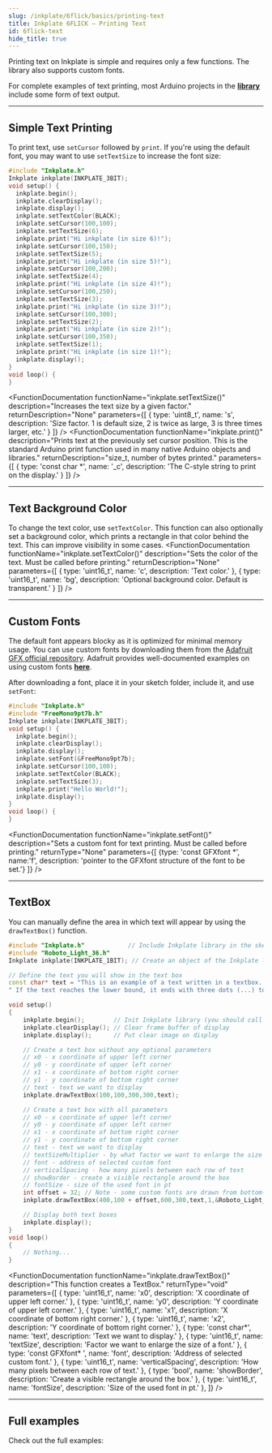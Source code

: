 ```yaml
---  
slug: /inkplate/6flick/basics/printing-text  
title: Inkplate 6FLICK – Printing Text
id: 6flick-text  
hide_title: true
---
```


<SectionTitle title="Printing Text" backgroundImage="/img/inkplate_2/hardware.png" />

Printing text on Inkplate is simple and requires only a few functions. The library also supports custom fonts.

<InfoBox>For complete examples of text printing, most Arduino projects in the [**library**](https://github.com/SolderedElectronics/Inkplate-Arduino-library/tree/dev/examples/Inkplate6FLICK) include some form of text output.</InfoBox>

---

## Simple Text Printing 

To print text, use `setCursor` followed by `print`. If you're using the default font, you may want to use `setTextSize` to increase the font size: 

```cpp
#include "Inkplate.h"
Inkplate inkplate(INKPLATE_3BIT);
void setup() {
  inkplate.begin();
  inkplate.clearDisplay();
  inkplate.display();
  inkplate.setTextColor(BLACK);
  inkplate.setCursor(100,100);
  inkplate.setTextSize(6);
  inkplate.print("Hi inkplate (in size 6)!");
  inkplate.setCursor(100,150);
  inkplate.setTextSize(5);
  inkplate.print("Hi inkplate (in size 5)!");
  inkplate.setCursor(100,200);
  inkplate.setTextSize(4);
  inkplate.print("Hi inkplate (in size 4)!");
  inkplate.setCursor(100,250);
  inkplate.setTextSize(3);
  inkplate.print("Hi inkplate (in size 3)!");
  inkplate.setCursor(100,300);
  inkplate.setTextSize(2);
  inkplate.print("Hi inkplate (in size 2)!");
  inkplate.setCursor(100,350);
  inkplate.setTextSize(1);
  inkplate.print("Hi inkplate (in size 1)!");
  inkplate.display();
}
void loop() {
}
```

<CenteredImage src="/img/inkplate_6_flick/printing_text_sizes.png" alt="Expected output on Inkplate display" caption="Expected output on Inkplate display." width="1000px" />

<FunctionDocumentation
  functionName="inkplate.setTextSize()"
  description="Increases the text size by a given factor."
  returnDescription="None"
  parameters={[ 
    { type: 'uint8_t', name: 's', description: 'Size factor. 1 is default size, 2 is twice as large, 3 is three times larger, etc.' }
  ]}
/>
<FunctionDocumentation
  functionName="inkplate.print()"
  description="Prints text at the previously set cursor position. This is the standard Arduino print function used in many native Arduino objects and libraries."
  returnDescription="size_t, number of bytes printed."
  parameters={[ 
    { type: 'const char *', name: '_c', description: 'The C-style string to print on the display.' }
  ]}
/>

---

## Text Background Color

To change the text color, use `setTextColor`. This function can also optionally set a background color, which prints a rectangle in that color behind the text. This can improve visibility in some cases.
<FunctionDocumentation
  functionName="inkplate.setTextColor()"
  description="Sets the color of the text. Must be called before printing."
  returnDescription="None"
  parameters={[ 
    { type: 'uint16_t', name: 'c', description: 'Text color.' },
    { type: 'uint16_t', name: 'bg', description: 'Optional background color. Default is transparent.' }
  ]}
/>

---

## Custom Fonts

The default font appears blocky as it is optimized for minimal memory usage. You can use custom fonts by downloading them from the [Adafruit GFX official repository](https://github.com/adafruit/Adafruit-GFX-Library/tree/master/Fonts). Adafruit provides well-documented examples on using custom fonts [**here**](https://learn.adafruit.com/adafruit-gfx-graphics-library/using-fonts). 

After downloading a font, place it in your sketch folder, include it, and use `setFont`:

```cpp
#include "Inkplate.h"
#include "FreeMono9pt7b.h"
Inkplate inkplate(INKPLATE_3BIT);
void setup() {
  inkplate.begin();
  inkplate.clearDisplay();
  inkplate.display();
  inkplate.setFont(&FreeMono9pt7b);
  inkplate.setCursor(100,100);
  inkplate.setTextColor(BLACK);
  inkplate.setTextSize(3);
  inkplate.print("Hello World!");
  inkplate.display();
}
void loop() {
}
```

<CenteredImage src="/img/inkplate_6_flick/printing_text_custom_font.png" alt="Expected output on Inkplate display" caption="Expected output on Inkplate display." width="1000px" />

<FunctionDocumentation
  functionName="inkplate.setFont()"
  description="Sets a custom font for text printing. Must be called before printing."
  returnType="None"
  parameters={[
    {type: 'const GFXfont *', name:'f', description: 'pointer to the GFXfont structure of the font to be set.'}
  ]}
/>

---

## TextBox

You can manually define the area in which text will appear by using the `drawTextBox()` function.

```cpp
#include "Inkplate.h"            // Include Inkplate library in the sketch
#include "Roboto_Light_36.h"
Inkplate inkplate(INKPLATE_1BIT); // Create an object of the Inkplate library and also set the library into 1 Bit mode (BW)

// Define the text you will show in the text box
const char* text = "This is an example of a text written in a textbox. When a word doesn't fit into the current row, it goes to the next one."\
" If the text reaches the lower bound, it ends with three dots (...) to mark that the text isn't displayed fully";

void setup()
{
    inkplate.begin();        // Init Inkplate library (you should call this function ONLY ONCE)
    inkplate.clearDisplay(); // Clear frame buffer of display
    inkplate.display();      // Put clear image on display

    // Create a text box without any optional parameters
    // x0 - x coordinate of upper left corner
    // y0 - y coordinate of upper left corner
    // x1 - x coordinate of bottom right corner
    // y1 - y coordinate of bottom right corner
    // text - text we want to display
    inkplate.drawTextBox(100,100,300,300,text);

    // Create a text box with all parameters
    // x0 - x coordinate of upper left corner
    // y0 - y coordinate of upper left corner
    // x1 - x coordinate of bottom right corner
    // y1 - y coordinate of bottom right corner
    // text - text we want to display
    // textSizeMultiplier - by what factor we want to enlarge the size of a font
    // font - address of selected custom font
    // verticalSpacing - how many pixels between each row of text
    // showBorder - create a visible rectangle around the box
    // fontSize - size of the used font in pt
    int offset = 32; // Note - some custom fonts are drawn from bottom-to-top which requires an offset; use an offset that best suits the font you use 
    inkplate.drawTextBox(400,100 + offset,600,300,text,1,&Roboto_Light_36,27,false,36);

    // Display both text boxes
    inkplate.display();
}
void loop()
{
    // Nothing...
}
```

<CenteredImage src="/img/inkplate_6_flick/printing_text_textbox.png" alt="Expected output on Inkplate display" caption="Expected output on Inkplate display." width="1000px" />

<FunctionDocumentation
  functionName="inkplate.drawTextBox()"
  description="This function creates a TextBox."
  returnType="void"
  parameters={[
    { type: 'uint16_t', name: 'x0', description: 'X coordinate of upper left corner.' },
    { type: 'uint16_t', name: 'y0', description: 'Y coordinate of upper left corner.' },
    { type: 'uint16_t', name: 'x1', description: 'X coordinate of bottom right corner.' },
    { type: 'uint16_t', name: 'x2', description: 'Y coordinate of bottom right corner.' },
    { type: 'const char*', name: 'text', description: 'Text we want to display.' },
    { type: 'uint16_t', name: 'textSize', description: 'Factor we want to enlarge the size of a font.' },
    { type: 'const GFXfont* ', name: 'font', description: 'Address of selected custom font.' },
    { type: 'uint16_t', name: 'verticalSpacing', description: 'How many pixels between each row of text.' },
    { type: 'bool', name: 'showBorder', description: 'Create a visible rectangle around the box.' },
    { type: 'uint16_t', name: 'fontSize', description: 'Size of the used font in pt.' },
  ]}
/>

---

## Full examples
Check out the full examples:

<QuickLink 
  title="Inkplate6FLICK_TextBox.ino" 
  description="This example will show you how to use the TextBox function with and without special parameters"
  url="https://github.com/SolderedElectronics/Inkplate-Arduino-library/tree/master/examples/Inkplate6FLICK/Advanced/Other/Inkplate6FLICK_TextBox" 
/>